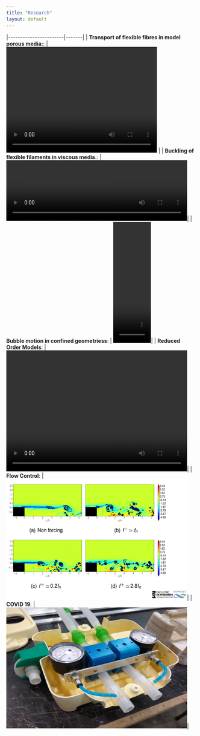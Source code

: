```yaml
---
title: "Research"
layout: default
---
```

|-----------------------|-------|
|  **Transport of flexible fibres in model porous media:**: | <video width="400" height="280" autoplay loop controls="controls"><source src='./fibra_obst.mp4' type="video/mp4"></video> |
| **Buckling of flexible filaments in viscous media.**:  | <video width="480" height="160" autoplay loop controls="controls"><source src='./compresion filamentos.mp4' type="video/mp4"></video>|
| **Bubble motion in confined geometriess**:  | <video width="100" height="320" autoplay loop controls="controls"><source src='./velocity_field_slowmotion.mp4' type="video/mp4"></video>|
| **Reduced Order Models**:  | <video width="480" height="320" autoplay loop controls="controls"><source src='./cluster_ted.mp4' type="video/mp4"></video>|
| **Flow Control**:  | <img width="480" height="320" src='./backwardstep.jpg'/>|
| **COVID 19**:  | <img width="480" height="320" src='./acra_lfd.jpg'/>|









